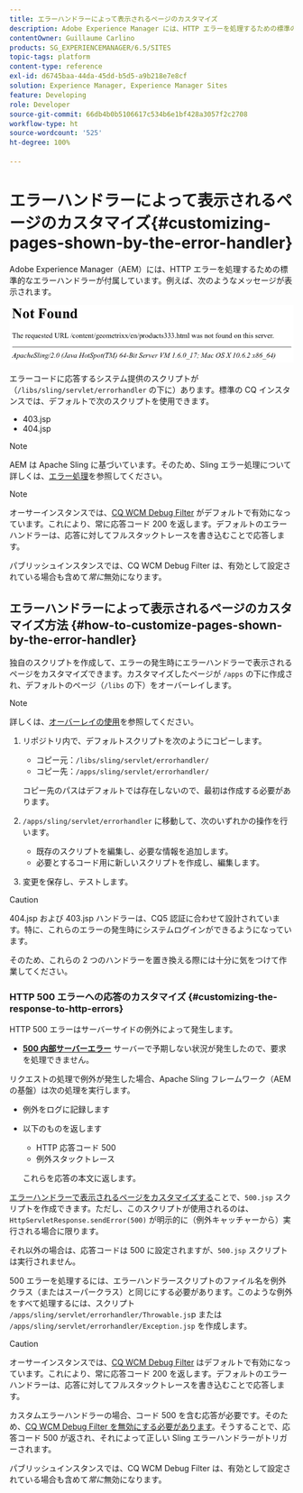 ```yaml
---
title: エラーハンドラーによって表示されるページのカスタマイズ
description: Adobe Experience Manager には、HTTP エラーを処理するための標準のエラーハンドラーが組み込まれています。
contentOwner: Guillaume Carlino
products: SG_EXPERIENCEMANAGER/6.5/SITES
topic-tags: platform
content-type: reference
exl-id: d6745baa-44da-45dd-b5d5-a9b218e7e8cf
solution: Experience Manager, Experience Manager Sites
feature: Developing
role: Developer
source-git-commit: 66db4b0b5106617c534b6e1bf428a3057f2c2708
workflow-type: ht
source-wordcount: '525'
ht-degree: 100%

---
```


# エラーハンドラーによって表示されるページのカスタマイズ{#customizing-pages-shown-by-the-error-handler}

Adobe Experience Manager（AEM）には、HTTP エラーを処理するための標準的なエラーハンドラーが付属しています。例えば、次のようなメッセージが表示されます。

![chlimage_1-67](assets/chlimage_1-67a.png)

エラーコードに応答するシステム提供のスクリプトが（`/libs/sling/servlet/errorhandler` の下に）あります。標準の CQ インスタンスでは、デフォルトで次のスクリプトを使用できます。

* 403.jsp
* 404.jsp

>[!NOTE]
>
>AEM は Apache Sling に基づいています。そのため、Sling エラー処理について詳しくは、[エラー処理](https://sling.apache.org/documentation/the-sling-engine/errorhandling.html)を参照してください。

>[!NOTE]
>
>オーサーインスタンスでは、[CQ WCM Debug Filter](/help/sites-deploying/osgi-configuration-settings.md) がデフォルトで有効になっています。これにより、常に応答コード 200 を返します。デフォルトのエラーハンドラーは、応答に対してフルスタックトレースを書き込むことで応答します。
>
>パブリッシュインスタンスでは、CQ WCM Debug Filter は、有効として設定されている場合も含めて&#x200B;*常に*&#x200B;無効になります。

## エラーハンドラーによって表示されるページのカスタマイズ方法 {#how-to-customize-pages-shown-by-the-error-handler}

独自のスクリプトを作成して、エラーの発生時にエラーハンドラーで表示されるページをカスタマイズできます。カスタマイズしたページが `/apps` の下に作成され、デフォルトのページ（`/libs` の下）をオーバーレイします。

>[!NOTE]
>
>詳しくは、[オーバーレイの使用](/help/sites-developing/overlays.md)を参照してください。

1. リポジトリ内で、デフォルトスクリプトを次のようにコピーします。

   * コピー元：`/libs/sling/servlet/errorhandler/`
   * コピー先：`/apps/sling/servlet/errorhandler/`

   コピー先のパスはデフォルトでは存在しないので、最初は作成する必要があります。

1. `/apps/sling/servlet/errorhandler` に移動して、次のいずれかの操作を行います。

   * 既存のスクリプトを編集し、必要な情報を追加します。
   * 必要とするコード用に新しいスクリプトを作成し、編集します。

1. 変更を保存し、テストします。

>[!CAUTION]
>
>404.jsp および 403.jsp ハンドラーは、CQ5 認証に合わせて設計されています。特に、これらのエラーの発生時にシステムログインができるようになっています。
>
>そのため、これらの 2 つのハンドラーを置き換える際には十分に気をつけて作業してください。

### HTTP 500 エラーへの応答のカスタマイズ {#customizing-the-response-to-http-errors}

HTTP 500 エラーはサーバーサイドの例外によって発生します。

* **[500 内部サーバーエラー](https://www.w3.org/Protocols/rfc2616/rfc2616-sec10.html)**
サーバーで予期しない状況が発生したので、要求を処理できません。

リクエストの処理で例外が発生した場合、Apache Sling フレームワーク（AEM の基盤）は次の処理を実行します。

* 例外をログに記録します
* 以下のものを返します

   * HTTP 応答コード 500
   * 例外スタックトレース

  これらを応答の本文に返します。

[エラーハンドラーで表示されるページをカスタマイズする](#how-to-customize-pages-shown-by-the-error-handler)ことで、`500.jsp` スクリプトを作成できます。ただし、このスクリプトが使用されるのは、`HttpServletResponse.sendError(500)` が明示的に（例外キャッチャーから）実行される場合に限ります。

それ以外の場合は、応答コードは 500 に設定されますが、`500.jsp` スクリプトは実行されません。

500 エラーを処理するには、エラーハンドラースクリプトのファイル名を例外クラス（またはスーパークラス）と同じにする必要があります。このような例外をすべて処理するには、スクリプト `/apps/sling/servlet/errorhandler/Throwable.js`p または `/apps/sling/servlet/errorhandler/Exception.jsp` を作成します。

>[!CAUTION]
>
>オーサーインスタンスでは、[CQ WCM Debug Filter](/help/sites-deploying/osgi-configuration-settings.md) はデフォルトで有効になっています。これにより、常に応答コード 200 を返します。デフォルトのエラーハンドラーは、応答に対してフルスタックトレースを書き込むことで応答します。
>
>カスタムエラーハンドラーの場合、コード 500 を含む応答が必要です。そのため、[CQ WCM Debug Filter を無効にする必要があります](/help/sites-deploying/osgi-configuration-settings.md)。そうすることで、応答コード 500 が返され、それによって正しい Sling エラーハンドラーがトリガーされます。
>
>パブリッシュインスタンスでは、CQ WCM Debug Filter は、有効として設定されている場合も含めて&#x200B;*常に*&#x200B;無効になります。
